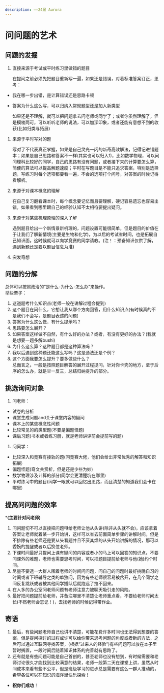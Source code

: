 ```yaml
---
description: ——24届 Aurora
---
```


# 问问题的艺术

## **问题的发掘**

1.  直接来源于考试或平时练习里做错的题目

    在提问之前必须先把题目重新写一遍，如果还是错误，对着标准答案订正，思考：

* 我在哪一步出错，是计算错误还是思路卡顿
*   答案为什么这么写，可以归纳入常规题型还是加入新类型

    如果还是不理解，就可以把问题拿去问老师或同学了；或者你虽然理解了，但是模棱两可，可以听听老师的说法，可以加深印象，或者还能有意想不到的收获(比如归类与拓展)

1.  来源于平时写对的题

    写对了不代表真正掌握，如果是自己灵光一闪的新奇高效解法，记得记进错题本；如果是自己思路和答案不一样(其实也可以归入1)，比如数学物理，可以问问理科比较好的同学，自己的思路有没有问题，或者接下来的计算要怎么算，简便的算法可以提高解题速度；平时在写题目是不能只追求答案，特别是选择题，写练习时每个选项都要看一遍，不会的选项打个问号，对答案的时候记得看解析。
2.  来源于对课本概念的理解

    在自己复习翻看课本时，每个概念要记忆而且要理解，硬记容易遗忘也容易出错，如果看到哪里跟自己的经验认知不太相符要提出疑问。
3.  来源于对某些机理原理的深入了解

    遇到题目给出一个新情景新机理的，问题设置可能很简单，但是题目的价值在于让我们了解新情境(主要是生物和化学)，为以后的考试省时间，也是拓展自己知识面，这时候就可以向学竞赛的同学请教。(注！：预备知识仅供了解，遇到新题还是要以题目信息为准)
4. 突发奇想

## **问题的分解**

总体可以按照政治的“是什么-为什么-怎么办”来操作。\
举些栗子：

1. 这道题考什么知识点(老师一般在讲解过程会提到)
2. 这个题目在问什么，它想让我从哪个方向回答，用什么知识点(有时候真的不是我们不会写，是题目表述的问题)
3. 答案为什么这么做，有什么提示吗？
4. 思路要怎么展开？
5. 如果答案这样做不自然，有什么好的办法？或者，有没有更好的办法？(我就是想要一题多解bushi)
6. 为什么这么算？这种题目都是这种算法吗？
7. 我以后遇到这种题还能这么写吗？这是通法还是个例？
8. 这个方面我要怎么提升？要多做些什么？\
   总而言之，一般是按照题目解答的展开过程提问，针对你卡壳的地方，至于后序的怎么办，就是举一反三，总结归纳提升的部分。

## **挑选询问对象**

1. 问老师：

* 试卷的分析
* 课堂生成问题and关于课堂内容的疑问
* 课本上的某些概念性问题
* 比较常见的的类型题(不要是偏题怪题)
* 课后习题(书本或者练习册，就是老师讲评前会提前写的题)

1. 问同学：

* 比较深入和竞赛有接轨的题(问竞赛大佬，他们会给出非常优秀的解答和知识拓展)
* 偏题怪题(奇文共赏析，但是还是少些为妙)
* 数学物理涉及计算的部分(同学会更清楚坑在哪里)
* 平时练习中的题目(同学一眼就可以回忆出思路，而且清楚的知道我们会卡在哪里)

## **提高问问题的效率**

\***(主要针对问老师)**

1. 问问题切不可以直接把问题甩给老师让他从头讲(除非从头就不会)，应该拿着答案让老师就着某一步开始讲，这样可以省去前面简单步骤的讲解时间。但是不排除有些老师还是要从头看题并且不厌其烦的从头开始讲解的情况，那可以委婉的提醒或者以后换位老师。
2. 下课时间最好只提问上课有疑问的内容或者小的马上可以回答的知识点，不要问课外的难题，老师也需要思考时间，可以把题目提前给老师与他(她)约个时间。
3. 尽量不要选一大群人围着老师的时间问问题，问自己的问题时最好挑晚自习的时间或者下班辅导之类的单独问，因为有些老师很容易被岔开，在几个同学之间反复跳跃或者被其他同学插队后就跑远了拉不回来。
4. 在人多的办公室问老师问题有老师注意力被聊天吸引走的风险。
5. 最好把问题提前给老师，并备注哪里不清楚让老师重点看，不要给老师时间太长(不然老师会忘记！)，去找老师的时候记得带作业。

## **寄语**

1. 最后，有些问题老师自己也讲不清楚，可能花费许多时间也无法得到想要的答案，但是提问探讨的过程或许可以给你带来思考问题的角度或者新的方法，之后可以通过互联网寻找答案，(根据“过来人的经验”)有些问题可以放在本子里暂时搁置，一段时间后随着知识体系的完善就有思路了。
2. 还有就是有些问题可能是自己首创的，甚至老师也没有想到，有时候需要和老师讨论很久才能找到比较满意的结果，老师一般第二天在课堂上讲，虽然从时间成本来看有些不公平，但是班级学习的进步总是需要有这么一群人推动的，希望各位可以在知识的海洋里快乐探索！

* **祝你们成功！**
